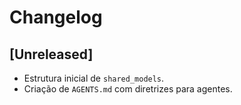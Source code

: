 # Changelog

## [Unreleased]
- Estrutura inicial de `shared_models`.
- Criação de `AGENTS.md` com diretrizes para agentes.
